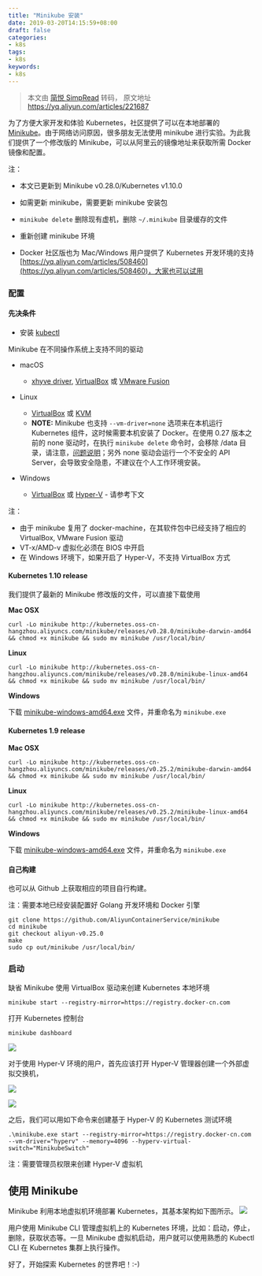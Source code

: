 ```yaml
---
title: "Minikube 安装"
date: 2019-03-20T14:15:59+08:00
draft: false
categories:
- k8s
tags:
- k8s
keywords:
- k8s
---
```


> 本文由 [简悦 SimpRead](http://ksria.com/simpread/) 转码， 原文地址 https://yq.aliyun.com/articles/221687


为了方便大家开发和体验 Kubernetes，社区提供了可以在本地部署的 [Minikube](https://github.com/kubernetes/minikube)。由于网络访问原因，很多朋友无法使用 minikube 进行实验。为此我们提供了一个修改版的 Minikube，可以从阿里云的镜像地址来获取所需 Docker 镜像和配置。
<!--more-->
注：

*   本文已更新到 Minikube v0.28.0/Kubernetes v1.10.0
*   如需更新 minikube，需要更新 minikube 安装包

*   `minikube delete` 删除现有虚机，删除 `~/.minikube` 目录缓存的文件
*   重新创建 minikube 环境
*   Docker 社区版也为 Mac/Windows 用户提供了 Kubernetes 开发环境的支持 [https://yq.aliyun.com/articles/508460](https://yq.aliyun.com/articles/508460)，大家也可以试用

### 配置

#### 先决条件

*   安装 [kubectl](https://kubernetes.io/docs/tasks/kubectl/install/)

Minikube 在不同操作系统上支持不同的驱动

*   macOS

    *   [xhyve driver](https://github.com/kubernetes/minikube/blob/master/docs/drivers.md#xhyve-driver), [VirtualBox](https://www.virtualbox.org/wiki/Downloads) 或 [VMware Fusion](https://www.vmware.com/products/fusion)
*   Linux

    *   [VirtualBox](https://www.virtualbox.org/wiki/Downloads?spm=a2c4e.11153940.blogcont221687.23.7dd57733IiifEu) 或 [KVM](https://github.com/kubernetes/minikube/blob/master/docs/drivers.md#kvm-driver)
    *   **NOTE:** Minikube 也支持 `--vm-driver=none` 选项来在本机运行 Kubernetes 组件，这时候需要本机安装了 Docker。在使用 0.27 版本之前的 none 驱动时，在执行 `minikube delete` 命令时，会移除 /data 目录，请注意，[问题说明](https://github.com/kubernetes/minikube/issues/2794)；另外 none 驱动会运行一个不安全的 API Server，会导致安全隐患，不建议在个人工作环境安装。
*   Windows

    *   [VirtualBox](https://www.virtualbox.org/wiki/Downloads) 或 [Hyper-V](https://github.com/kubernetes/minikube/blob/master/docs/drivers.md#hyperV-driver) - 请参考下文

注：

*   由于 minikube 复用了 docker-machine，在其软件包中已经支持了相应的 VirtualBox, VMware Fusion 驱动
*   VT-x/AMD-v 虚拟化必须在 BIOS 中开启
*   在 Windows 环境下，如果开启了 Hyper-V，不支持 VirtualBox 方式

#### Kubernetes 1.10 release

我们提供了最新的 Minikube 修改版的文件，可以直接下载使用

**Mac OSX**

```
curl -Lo minikube http://kubernetes.oss-cn-hangzhou.aliyuncs.com/minikube/releases/v0.28.0/minikube-darwin-amd64 && chmod +x minikube && sudo mv minikube /usr/local/bin/
```

**Linux**

```
curl -Lo minikube http://kubernetes.oss-cn-hangzhou.aliyuncs.com/minikube/releases/v0.28.0/minikube-linux-amd64 && chmod +x minikube && sudo mv minikube /usr/local/bin/
```

**Windows**

下载 [minikube-windows-amd64.exe](http://kubernetes.oss-cn-hangzhou.aliyuncs.com/minikube/releases/v0.28.0/minikube-windows-amd64.exe) 文件，并重命名为 `minikube.exe`

#### Kubernetes 1.9 release

**Mac OSX**

```
curl -Lo minikube http://kubernetes.oss-cn-hangzhou.aliyuncs.com/minikube/releases/v0.25.2/minikube-darwin-amd64 && chmod +x minikube && sudo mv minikube /usr/local/bin/
```

**Linux**

```
curl -Lo minikube http://kubernetes.oss-cn-hangzhou.aliyuncs.com/minikube/releases/v0.25.2/minikube-linux-amd64 && chmod +x minikube && sudo mv minikube /usr/local/bin/
```

**Windows**

下载 [minikube-windows-amd64.exe](http://kubernetes.oss-cn-hangzhou.aliyuncs.com/minikube/releases/v0.25.2/minikube-windows-amd64.exe) 文件，并重命名为 `minikube.exe`

#### 自己构建

也可以从 Github 上获取相应的项目自行构建。

注：需要本地已经安装配置好 Golang 开发环境和 Docker 引擎

```
git clone https://github.com/AliyunContainerService/minikube
cd minikube
git checkout aliyun-v0.25.0
make
sudo cp out/minikube /usr/local/bin/
```

### 启动

缺省 Minikube 使用 VirtualBox 驱动来创建 Kubernetes 本地环境

```
minikube start --registry-mirror=https://registry.docker-cn.com
```

打开 Kubernetes 控制台

```
minikube dashboard
```

![](https://yqfile.alicdn.com/45690620c348d7be4a804880e3b7046f19e74c29.png)

对于使用 Hyper-V 环境的用户，首先应该打开 Hyper-V 管理器创建一个外部虚拟交换机，

![](https://yqfile.alicdn.com/d165308ee88baf4adbe46c09b6d2596dea7bdfef.png)

![](https://yqfile.alicdn.com/208a65dae18028cab8e9782803c7784ad110e0a6.png)

之后，我们可以用如下命令来创建基于 Hyper-V 的 Kubernetes 测试环境

```
.\minikube.exe start --registry-mirror=https://registry.docker-cn.com --vm-driver="hyperv" --memory=4096 --hyperv-virtual-switch="MinikubeSwitch"
```

注：需要管理员权限来创建 Hyper-V 虚拟机

## 使用 Minikube

Minikube 利用本地虚拟机环境部署 Kubernetes，其基本架构如下图所示。
[![](https://yqfile.alicdn.com/c03a43e0731ca579d1844fb44269fd2fd257bfb3.jpeg)](javascript:;)

用户使用 Minikube CLI 管理虚拟机上的 Kubernetes 环境，比如：启动，停止，删除，获取状态等。一旦 Minikube 虚拟机启动，用户就可以使用熟悉的 Kubectl CLI 在 Kubernetes 集群上执行操作。

好了，开始探索 Kubernetes 的世界吧！:-)